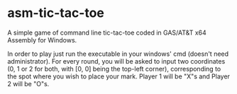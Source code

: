 # asm-tic-tac-toe
A simple game of command line tic-tac-toe coded in GAS/AT&amp;T x64 Assembly for Windows.

In order to play just run the executable in your windows' cmd (doesn't need administrator). For every round, you will be asked to input two coordinates (0, 1 or 2 for both, with [0, 0] being the top-left corner), corresponding to the spot where you wish to place your mark. Player 1 will be "X"s and Player 2 will be "O"s.
